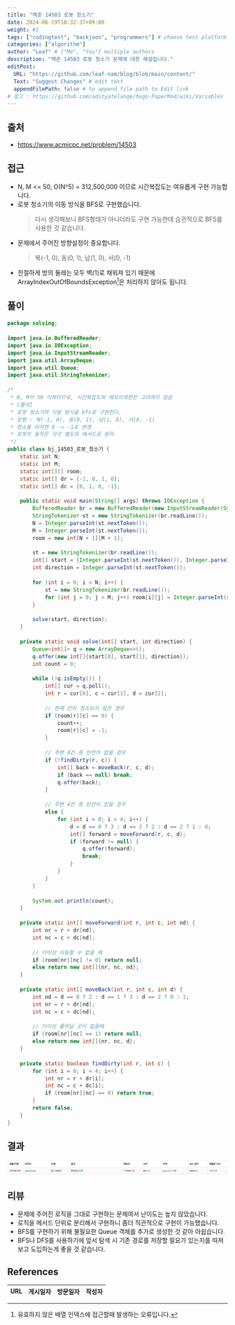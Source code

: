 ```yaml
---
title: "백준 14503 로봇 청소기"
date: 2024-06-19T10:32:37+09:00
weight: #1
tags: ["codingtest", "backjoon", "programmers"] # choose test platform
categories: ["algorithm"]
author: "Leaf" # ["Me", "You"] multiple authors
description: "백준 14503 로봇 청소기 문제에 대한 해설입니다."
editPost:
  URL: "https://github.com/leaf-nam/blog/blob/main/content/"
  Text: "Suggest Changes" # edit text
  appendFilePath: false # to append file path to Edit link
# 참고 : https://github.com/adityatelange/hugo-PaperMod/wiki/Variables
---
```


## 출처

- https://www.acmicpc.net/problem/14503

## 접근

- N, M <= 50, O(N^5) = 312,500,000 이므로 시간복잡도는 여유롭게 구현 가능합니다.
- 로봇 청소기의 이동 방식을 BFS로 구현했습니다.
  > 다시 생각해보니 BFS형태가 아니더라도 구현 가능한데 습관적으로 BFS를 사용한 것 같습니다.
- 문제에서 주어진 방향설정이 중요합니다.
  > 북(-1, 0), 동(0, 1), 남(1, 0), 서(0, -1)
- 친절하게 방의 둘레는 모두 벽(1)로 채워져 있기 때문에 ArrayIndexOutOfBoundsException[^1]은 처리하지 않아도 됩니다.

## 풀이

```java
package solving;

import java.io.BufferedReader;
import java.io.IOException;
import java.io.InputStreamReader;
import java.util.ArrayDeque;
import java.util.Queue;
import java.util.StringTokenizer;

/*
 * N, M이 50 이하이므로, 시간복잡도와 메모리제한은 고려하지 않음
 * [풀이]
 * 로봇 청소기의 이동 방식을 bfs로 구현한다.
 * 방향 : 북(-1, 0), 동(0, 1), 남(1, 0), 서(0, -1)
 * 청소를 마치면 0 -> -1로 변경
 * 로봇의 동작은 각각 별도의 메서드로 분리
 */
public class bj_14503_로봇_청소기 {
    static int N;
    static int M;
    static int[][] room;
    static int[] dr = {-1, 0, 1, 0};
    static int[] dc = {0, 1, 0, -1};

    public static void main(String[] args) throws IOException {
        BufferedReader br = new BufferedReader(new InputStreamReader(System.in));
        StringTokenizer st = new StringTokenizer(br.readLine());
        N = Integer.parseInt(st.nextToken());
        M = Integer.parseInt(st.nextToken());
        room = new int[N + 1][M + 1];

        st = new StringTokenizer(br.readLine());
        int[] start = {Integer.parseInt(st.nextToken()), Integer.parseInt(st.nextToken())};
        int direction = Integer.parseInt(st.nextToken());

        for (int i = 0; i < N; i++) {
            st = new StringTokenizer(br.readLine());
            for (int j = 0; j < M; j++) room[i][j] = Integer.parseInt(st.nextToken());
        }

        solve(start, direction);
    }

    private static void solve(int[] start, int direction) {
        Queue<int[]> q = new ArrayDeque<>();
        q.offer(new int[]{start[0], start[1], direction});
        int count = 0;

        while (!q.isEmpty()) {
            int[] cur = q.poll();
            int r = cur[0], c = cur[1], d = cur[2];

            // 현재 칸이 청소되지 않은 경우
            if (room[r][c] == 0) {
                count++;
                room[r][c] = -1;
            }

            // 주변 4칸 중 빈칸이 없을 경우
            if (!findDirty(r, c)) {
                int[] back = moveBack(r, c, d);
                if (back == null) break;
                q.offer(back);
            }

            // 주변 4칸 중 빈칸이 있을 경우
            else {
                for (int i = 0; i < 4; i++) {
                    d = d == 0 ? 3 : d == 3 ? 2 : d == 2 ? 1 : 0;
                    int[] forward = moveForward(r, c, d);
                    if (forward != null) {
                        q.offer(forward);
                        break;
                    }
                }
            }
        }

        System.out.println(count);
    }

    private static int[] moveForward(int r, int c, int nd) {
        int nr = r + dr[nd];
        int nc = c + dc[nd];

        // 더이상 이동할 수 없을 때
        if (room[nr][nc] != 0) return null;
        else return new int[]{nr, nc, nd};
    }

    private static int[] moveBack(int r, int c, int d) {
        int nd = d == 0 ? 2 : d == 1 ? 3 : d == 2 ? 0 : 1;
        int nr = r + dr[nd];
        int nc = c + dc[nd];

        // 더이상 물러날 곳이 없을때
        if (room[nr][nc] == 1) return null;
        else return new int[]{nr, nc, d};
    }

    private static boolean findDirty(int r, int c) {
        for (int i = 0; i < 4; i++) {
            int nr = r + dr[i];
            int nc = c + dc[i];
            if (room[nr][nc] == 0) return true;
        }
        return false;
    }
}
```

## 결과

![result](result.png)

## 리뷰

- 문제에 주어진 로직을 그대로 구현하는 문제여서 난이도는 높지 않았습니다.
- 로직을 메서드 단위로 분리해서 구현하니 좀더 직관적으로 구현이 가능했습니다.
- BFS를 구현하기 위해 불필요한 Queue 객체를 추가로 생성한 것 같아 아쉽습니다.
- BFS나 DFS를 사용하기에 앞서 탐색 시 기존 경로를 저장할 필요가 있는지를 따져보고 도입하는게 좋을 것 같습니다.

## References

| URL | 게시일자 | 방문일자 | 작성자 |
| :-- | :------- | :------- | :----- |

[^1]: 유효하지 않은 배열 인덱스에 접근할때 발생하는 오류입니다.
